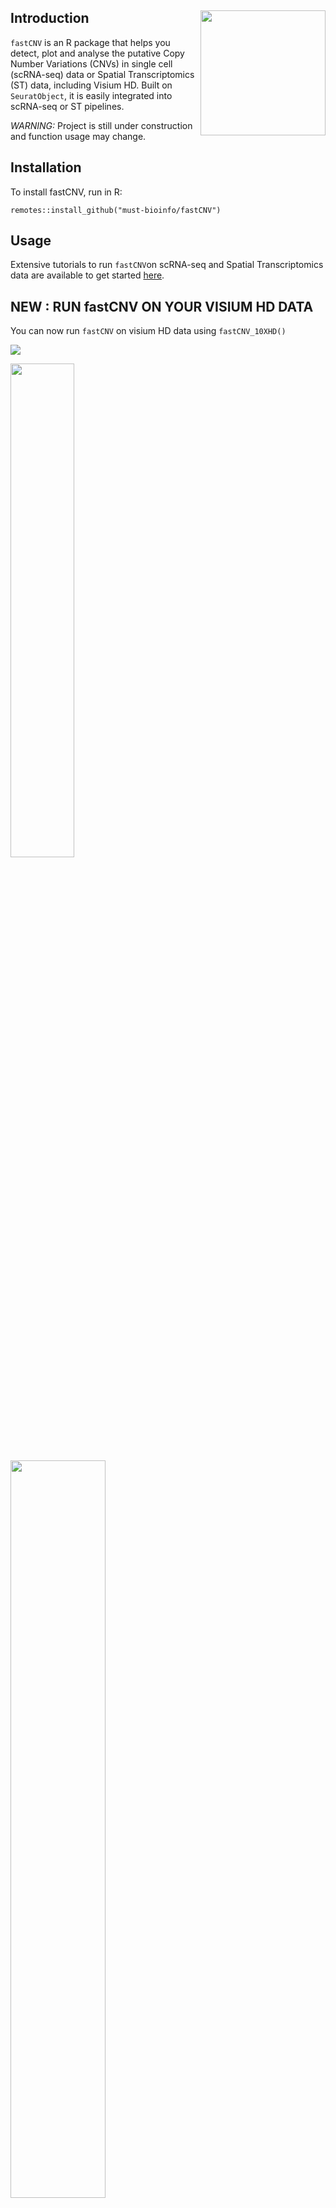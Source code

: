
## Introduction <img src = "https://must-bioinfo.github.io/fastCNV/articles/logo.png" align = "right" width = "200">

`fastCNV` is an R package that helps you detect, plot and analyse the putative Copy Number Variations (CNVs) in single cell (scRNA-seq) data or Spatial Transcriptomics (ST) data, including Visium HD. Built on `SeuratObject`, it is easily integrated into scRNA-seq or ST pipelines. 

*WARNING:* Project is still under construction and function usage may change.

## Installation

To install fastCNV, run in R:

```         
remotes::install_github("must-bioinfo/fastCNV")
```

## Usage

Extensive tutorials to run `fastCNV`on scRNA-seq and Spatial Transcriptomics data are available to get started [here](https://must-bioinfo.github.io/fastCNV/articles/index.html).


## NEW : RUN fastCNV ON YOUR VISIUM HD DATA

You can now run `fastCNV` on visium HD data using `fastCNV_10XHD()`

![](https://must-bioinfo.github.io/fastCNV/articles/fastCNV_HD_files/figure-html/cnvheatmapt_clusters-1.png)


<img src="https://must-bioinfo.github.io/fastCNV/articles/fastCNV_HD_files/figure-html/plot_cnv_clusters-1.png" width="45%"> <img src="https://must-bioinfo.github.io/fastCNV/articles/fastCNV_HD_files/figure-html/tree_cnv-1.png" width="55%">


## Capabilities

`fastCNV` can plot a heatmap of inferred CNVs: 

![](https://must-bioinfo.github.io/fastCNV/articles/fastCNV_sc_files/figure-html/heatmap_sc.png)

It also calculates a `cnv_fraction`, which can be plotted with `Seurat` standard plotting functions:

![](https://must-bioinfo.github.io/fastCNV/articles/fastCNV_sc_files/figure-html/plot_cnv_umap-1.png)

`cnv_fractions` can also be visualized spatially for Spatial Transcriptomics samples:

![](https://must-bioinfo.github.io/fastCNV/articles/fastCNV_ST_files/figure-html/plot_cnv_fraction-1.png )

And `cnv_fractions` can be used to obtain clonal clusters (`cnv_clusters`):

<img src="https://must-bioinfo.github.io/fastCNV/articles/fastCNV_sc_files/figure-html/plot_cnv_clusters-1.png" alt="Clonal clusters for sc data" width="50%">

It also builds a subclonality tree based on the CNV clusters: 

<img src="https://must-bioinfo.github.io/fastCNV/articles/fastCNV_sc_files/figure-html/tree_cnv-1.png" alt="Subclonality tree" width="500">

